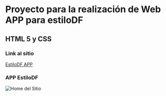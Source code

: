 # Proyecto para la realización de Web APP para estiloDF
## HTML 5 y CSS
### Link al sitio
[EstiloDF APP](http://estilodf.tv/app/index.html)
### APP EstiloDF
![Home del Sitio ](http://estilodf.tv/imagenes/home.png "Home")